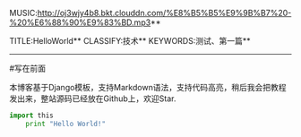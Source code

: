 MUSIC:http://oj3wjy4b8.bkt.clouddn.com/%E8%B5%B5%E9%9B%B7%20-%20%E6%88%90%E9%83%BD.mp3**

TITLE:HelloWorld**
CLASSIFY:技术**
KEYWORDS:测试、第一篇**

------
#写在前面

本博客基于Django模板，支持Markdown语法，支持代码高亮，稍后我会把教程发出来，整站源码已经放在Github上，欢迎Star.

```python
import this
	print "Hello World!"

```


